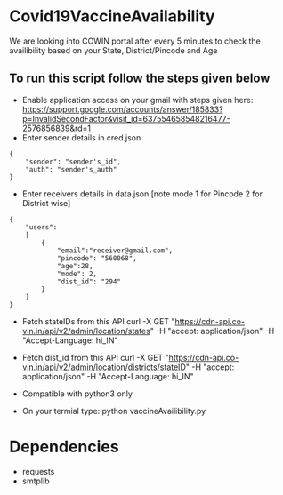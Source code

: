 # Covid19VaccineAvailability

We are looking into COWIN portal after every 5 minutes to check the availibility based on your State, District/Pincode and Age
## To run this script follow the steps given below
- Enable application access on your gmail with steps given here:
https://support.google.com/accounts/answer/185833?p=InvalidSecondFactor&visit_id=637554658548216477-2576856839&rd=1
- Enter sender details in cred.json
```
{
	"sender": "sender's_id",
	"auth": "sender's_auth"
}
```
- Enter receivers details in data.json [note mode 1 for Pincode 2 for District wise]
```
{
	"users":
	[
		{
			"email":"receiver@gmail.com",
			"pincode": "560068",
			"age":28,
			"mode": 2,
			"dist_id": "294"
		}
	]
}
```

- Fetch stateIDs from this API
curl -X GET "https://cdn-api.co-vin.in/api/v2/admin/location/states" -H "accept: application/json" -H "Accept-Language: hi_IN"
- Fetch dist_id from this API
curl -X GET "https://cdn-api.co-vin.in/api/v2/admin/location/districts/stateID" -H "accept: application/json" -H "Accept-Language: hi_IN"

- Compatible with python3 only
- On your termial type: python vaccineAvailibility.py
# Dependencies
- requests
- smtplib
